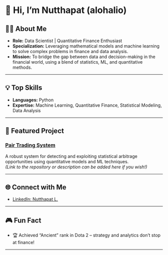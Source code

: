 # 👋 Hi, I’m Nutthapat (alohalio)

## 👨‍💻 About Me

- **Role:** Data Scientist | Quantitative Finance Enthusiast
- **Specialization:** Leveraging mathematical models and machine learning to solve complex problems in finance and data analysis.
- **Mission:** To bridge the gap between data and decision-making in the financial world, using a blend of statistics, ML, and quantitative methods.

---

## 💡 Top Skills

- **Languages:** Python
- **Expertise:** Machine Learning, Quantitative Finance, Statistical Modeling, Data Analysis

---

## 🚀 Featured Project

### [Pair Trading System](#)
A robust system for detecting and exploiting statistical arbitrage opportunities using quantitative models and ML techniques.  
*(Link to the repository or description can be added here if you wish!)*

---

## 🌐 Connect with Me

- [LinkedIn: Nutthapat L.](https://www.linkedin.com/in/nutthapat-l/)

---

## 🎮 Fun Fact

- 🏆 Achieved “Ancient” rank in Dota 2 – strategy and analytics don’t stop at finance!

---
